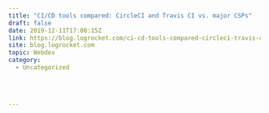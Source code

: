 ```yaml
---
title: "CI/CD tools compared: CircleCI and Travis CI vs. major CSPs"
draft: false
date: 2019-12-11T17:00:15Z
link: https://blog.logrocket.com/ci-cd-tools-compared-circleci-travis-ci-vs-major-csps/?utm_medium=RSS&utm_source=hune
site: blog.logrocket.com
topic: Webdev
category:
  - Uncategorized
  
   
  

---
```

